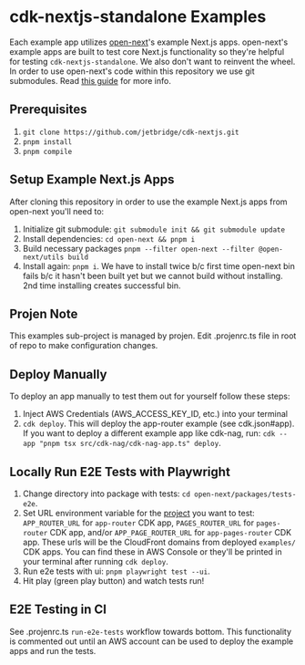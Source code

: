 # cdk-nextjs-standalone Examples
Each example app utilizes [open-next](https://github.com/sst/open-next)'s example Next.js apps. open-next's example apps are built to test core Next.js functionality so they're helpful for testing `cdk-nextjs-standalone`. We also don't want to reinvent the wheel. In order to use open-next's code within this repository we use git submodules. Read [this guide](https://www.atlassian.com/git/tutorials/git-submodule) for more info.

## Prerequisites
1. `git clone https://github.com/jetbridge/cdk-nextjs.git`
1. `pnpm install`
1. `pnpm compile`

## Setup Example Next.js Apps
After cloning this repository in order to use the example Next.js apps from open-next you'll need to:
1. Initialize git submodule: `git submodule init && git submodule update`
1. Install dependencies: `cd open-next && pnpm i`
1. Build necessary packages `pnpm --filter open-next --filter @open-next/utils build`
1. Install again: `pnpm i`. We have to install twice b/c first time open-next bin fails b/c it hasn't been built yet but we cannot build without installing. 2nd time installing creates successful bin.

## Projen Note
This examples sub-project is managed by projen. Edit .projenrc.ts file in root of repo to make configuration changes.

## Deploy Manually
To deploy an app manually to test them out for yourself follow these steps:
1. Inject AWS Credentials (AWS_ACCESS_KEY_ID, etc.) into your terminal
1. `cdk deploy`. This will deploy the app-router example (see cdk.json#app). If you want to deploy a different example app like cdk-nag, run: `cdk --app "pnpm tsx src/cdk-nag/cdk-nag-app.ts" deploy`.

## Locally Run E2E Tests with Playwright
1. Change directory into package with tests: `cd open-next/packages/tests-e2e`.
1. Set URL environment variable for the [project](https://playwright.dev/docs/test-projects) you want to test: `APP_ROUTER_URL` for `app-router` CDK app, `PAGES_ROUTER_URL` for `pages-router` CDK app, and/or `APP_PAGE_ROUTER_URL` for `app-pages-router` CDK app. These urls will be the CloudFront domains from deployed `examples/` CDK apps. You can find these in AWS Console or they'll be printed in your terminal after running `cdk deploy`.
1. Run e2e tests with ui: `pnpm playwright test --ui`.
1. Hit play (green play button) and watch tests run!

## E2E Testing in CI
See .projenrc.ts `run-e2e-tests` workflow towards bottom. This functionality is commented out until an AWS account can be used to deploy the example apps and run the tests.